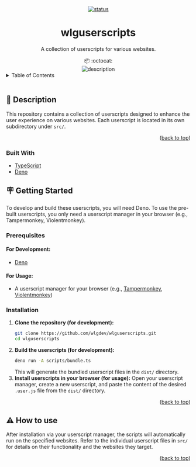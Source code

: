 <!--suppress HtmlUnknownAnchorTarget, HtmlDeprecatedAttribute -->
<div id="top"></div>

<div align="center">
  <a href="https://github.com/wlgdev/wlguserscripts/actions/workflows/secrets-update.yml">
    <img src="https://github.com/wlgdev/wlguserscripts/actions/workflows/secrets-update.yml/badge.svg" alt="status"/>
  </a>
</div>
<h1 align="center">
  wlguserscripts
</h1>

<p align="center">
   A collection of userscripts for various websites.
</p>

<div align="center">
  📦 :octocat:
</div>
<div align="center">
  <img src="./docs/description.webp" alt="description"/>
</div>

<!-- TABLE OF CONTENT -->
<details>
  <summary>Table of Contents</summary>
  <ol>
    <li>
      <a href="#-description">📃 Description</a>
      <ul>
        <li><a href="#built-with">Built With</a></li>
      </ul>
    </li>
    <li>
      <a href="#-getting-started">🪧 Getting Started</a>
      <ul>
        <li><a href="#prerequisites">Prerequisites</a></li>
        <li><a href="#installation">Installation</a></li>
      </ul>
    </li>
    <li>
      <a href="#%EF%B8%8F-how-to-use">⚠️ How to use</a>
    </li>
  </ol>
</details>

<br>

## 📃 Description

This repository contains a collection of userscripts designed to enhance the user experience on various websites. Each userscript is located in its own subdirectory under `src/`.

<p align="right">(<a href="#top">back to top</a>)</p>

### Built With

- [TypeScript](https://www.typescriptlang.org/)
- [Deno](https://deno.land/)

## 🪧 Getting Started

To develop and build these userscripts, you will need Deno. To use the pre-built userscripts, you only need a userscript manager in your browser (e.g., Tampermonkey, Violentmonkey).

### Prerequisites

#### For Development:

-   [Deno](https://deno.land/#installation)

#### For Usage:

-   A userscript manager for your browser (e.g., [Tampermonkey](https://www.tampermonkey.net/), [Violentmonkey](https://violentmonkey.github.io/))

### Installation

1.  **Clone the repository (for development):**
    ```bash
    git clone https://github.com/wlgdev/wlguserscripts.git
    cd wlguserscripts
    ```
2.  **Build the userscripts (for development):**
    ```bash
    deno run -A scripts/bundle.ts
    ```
    This will generate the bundled userscript files in the `dist/` directory.
3.  **Install userscripts in your browser (for usage):**
    Open your userscript manager, create a new userscript, and paste the content of the desired `.user.js` file from the `dist/` directory.

<p align="right">(<a href="#top">back to top</a>)</p>

## ⚠️ How to use

After installation via your userscript manager, the scripts will automatically run on the specified websites. Refer to the individual userscript files in `src/` for details on their functionality and the websites they target.

<p align="right">(<a href="#top">back to top</a>)</p>